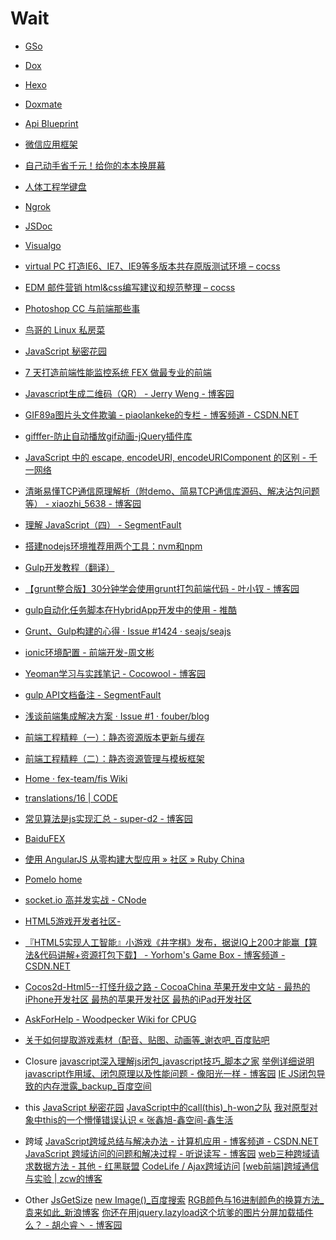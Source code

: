 # Wait


- [GSo](https://github.com/lenbo-ma/gso)
- [Dox](https://github.com/visionmedia/dox)
- [Hexo](http://hexo.io/)
- [Doxmate](https://github.com/JacksonTian/doxmate)
- [Api Blueprint](https://github.com/apiaryio/api-blueprint)
- [微信应用框架](http://weixinjs.org/)
- [自己动手省千元！给你的本本换屏幕](http://itbbs.pconline.com.cn/50462414.html)
- [人体工程学键盘](http://www.gcxa.cn/it/20130824/72819.html)
- [Ngrok](https://ngrok.com/)
- [JSDoc]()
- [Visualgo](http://visualgo.net/)
- [virtual PC 打造IE6、IE7、IE9等多版本共存原版测试环境 – cocss](http://www.cocss.com/1857.html)
- [EDM 邮件营销 html&css编写建议和规范整理 – cocss](http://www.cocss.com/1611.html)
- [Photoshop CC 与前端那些事](http://isux.tencent.com/ps-photoshop-cc-fd.html)
- [鸟哥的 Linux 私房菜](http://www.iplaysoft.com/linux-vbird.html)
- [JavaScript 秘密花园](http://bonsaiden.github.io/JavaScript-Garden/zh/#function.this)
- [7 天打造前端性能监控系统 FEX 做最专业的前端](http://fex.baidu.com/blog/2014/05/build-performance-monitor-in-7-days/)
- [Javascript生成二维码（QR） - Jerry Weng - 博客园](http://www.cnblogs.com/JerryWeng/p/3740744.html)
- [GIF89a图片头文件欺骗 - piaolankeke的专栏 - 博客频道 - CSDN.NET](http://blog.csdn.net/piaolankeke/article/details/5872876)
- [gifffer-防止自动播放gif动画-jQuery插件库](http://www.jq22.com/jquery-info490)
- [JavaScript 中的 escape, encodeURI, encodeURIComponent 的区别 - 千一网络](http://www.cftea.com/c/2009/03/FH8QQ5W1AGB0UHB0.asp)
- [清晰易懂TCP通信原理解析（附demo、简易TCP通信库源码、解决沾包问题等） - xiaozhi_5638 - 博客园](http://www.cnblogs.com/xiaozhi_5638/p/4244797.html)
- [理解 JavaScript（四） - SegmentFault](http://segmentfault.com/blog/nightire/1190000000400182)
- [搭建nodejs环境推荐用两个工具：nvm和npm](http://blog.python100.net/archives/124)
- [Gulp开发教程（翻译）](http://www.w3ctech.com/topic/134)
- [【grunt整合版】30分钟学会使用grunt打包前端代码 - 叶小钗 - 博客园](http://www.cnblogs.com/yexiaochai/p/3603389.html)
- [gulp自动化任务脚本在HybridApp开发中的使用 - 推酷](http://www.tuicool.com/articles/QNRrayv)
- [Grunt、Gulp构建的心得 · Issue #1424 · seajs/seajs](https://github.com/seajs/seajs/issues/1424)
- [ionic环境配置 - 前端开发-周文彬](http://www.zhouwenbin.com/ionic%E5%AD%A6%E4%B9%A0%E7%AC%94%E8%AE%B0-%E7%8E%AF%E5%A2%83%E9%85%8D%E7%BD%AE/)
- [Yeoman学习与实践笔记 - Cocowool - 博客园](http://www.cnblogs.com/cocowool/archive/2013/03/09/2952003.html)
- [gulp API文档备注 - SegmentFault](http://segmentfault.com/blog/liangyi/1190000002408159)
- [浅谈前端集成解决方案 · Issue #1 · fouber/blog](https://github.com/fouber/blog/issues/1)
- [前端工程精粹（一）：静态资源版本更新与缓存](http://www.infoq.com/cn/articles/front-end-engineering-and-performance-optimization-part1)
- [前端工程精粹（二）：静态资源管理与模板框架](http://www.infoq.com/cn/articles/front-end-engineering-and-performance-optimization-part2)
- [Home · fex-team/fis Wiki](https://github.com/fex-team/fis/wiki)
- [translations/16 | CODE](http://code.csdn.net/translations/16)
- [常见算法是js实现汇总 - super-d2 - 博客园](http://www.cnblogs.com/super-d2/archive/2011/10/16/2212865.html)
- [BaiduFEX](http://fex.baidu.com/)
- [使用 AngularJS 从零构建大型应用 » 社区 » Ruby China](https://ruby-china.org/topics/24111)
- [Pomelo home](http://pomelo.netease.com/)
- [socket.io 高并发实战 - CNode](https://cnodejs.org/topic/5492ba8b61491ead0cc7c018)
- [HTML5游戏开发者社区-](http://www.html5gamedev.org/)
- [『HTML5实现人工智能』小游戏《井字棋》发布，据说IQ上200才能赢【算法&代码讲解+资源打包下载】 - Yorhom's Game Box - 博客频道 - CSDN.NET](http://blog.csdn.net/yorhomwang/article/details/8652567)
- [Cocos2d-Html5--打怪升级之路 - CocoaChina 苹果开发中文站 - 最热的iPhone开发社区 最热的苹果开发社区 最热的iPad开发社区](http://www.cocoachina.com/industry/20130902/6912.html)
- [AskForHelp - Woodpecker Wiki for CPUG](http://wiki.woodpecker.org.cn/moin/AskForHelp)
- [关于如何提取游戏素材（配音、贴图、动画等_谢衣吧_百度贴吧](http://tieba.baidu.com/p/2550096198)



- Closure
[javascript深入理解js闭包_javascript技巧_脚本之家](http://www.jb51.net/article/24101.htm)
[举例详细说明javascript作用域、闭包原理以及性能问题 - 像阳光一样 - 博客园](http://www.cnblogs.com/mrsunny/archive/2011/11/03/2233978.html)
[IE JS闭包导致的内存泄露_backup_百度空间](http://hi.baidu.com/sodarfish/item/e10fbe0fb98da624a1312d22)
- this
[JavaScript 秘密花园](http://bonsaiden.github.io/JavaScript-Garden/zh/#function.this)
[JavaScript中的call(this)_h-won之队](http://i.h-won.com/post/2013-08-29/40052244462)
[我对原型对象中this的一个懵懂错误认识 « 张鑫旭-鑫空间-鑫生活](http://www.zhangxinxu.com/wordpress/2013/01/understand-this-of-object-literals/)
- 跨域
[﻿﻿JavaScript跨域总结与解决办法 - 计算机应用 - 博客频道 - CSDN.NET](http://blog.csdn.net/21aspnet/article/details/7412460)
[JavaScript 跨域访问的问题和解决过程 - 听说读写 - 博客园](http://www.cnblogs.com/PurpleTide/archive/2011/11/06/2238293.html)
[web三种跨域请求数据方法 - 其他 - 红黑联盟](http://www.2cto.com/kf/201301/182612.html)
[CodeLife / Ajax跨域访问](http://www.vinqon.com/codeblog/?detail/11103)
[[web前端]跨域通信与实验 | zcw的博客](http://zcw.me/blogwp/crossdomain/)

- Other
[JsGetSize](http://www.cnblogs.com/yuteng/articles/1894578.html)
[new Image()_百度搜索](http://www.baidu.com/s?wd=new%20Image()&tn=monline_dg&ie=utf-8&bs=new%20Image()%3B&f=8&rsv_bp=1&rsv_sug3=2&rsv_sug4=92&rsv_sug1=2&rsv_sug2=0&inputT=302&rsv_sug=1)
[RGB颜色与16进制颜色的换算方法_袁来如此_新浪博客](http://blog.sina.com.cn/s/blog_85295a390101c5d6.html)
[你还在用jquery.lazyload这个坑爹的图片分屏加载插件么？ - 胡尐睿丶 - 博客园](http://www.cnblogs.com/hooray/archive/2011/10/15/2212922.html)
